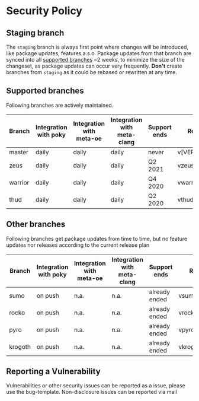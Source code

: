 # Security Policy

## Staging branch

The `staging` branch is always first point where changes will be introduced, like package updates, features a.s.o.
Package updates from that branch are synced into all [supported branches](#supported-branches) ~2 weeks, to minimize the 
size of the changeset, as package updates can occur very frequently.
**Don't** create branches from `staging` as it could be rebased or rewritten at any time.

## Supported branches

Following branches are actively maintained.

| Branch  | Integration with poky | Integration with meta-oe | Integration with meta-clang | Support ends |    Release tag    |
| ------- | --------------------- | ------------------------ | --------------------------- | ------------ | ----------------- |
| master  | daily                 | daily                    | daily                       | never        | v[VERSION]        |
| zeus    | daily                 | daily                    | daily                       | Q2 2021      | vzeus[VERSION]    |
| warrior | daily                 | daily                    | daily                       | Q4 2020      | vwarrior[VERSION] |
| thud    | daily                 | daily                    | daily                       | Q2 2020      | vthud[VERSION]    |

## Other branches

Following branches get package updates from time to time, but no feature updates nor releases according to the current release plan

| Branch  | Integration with poky | Integration with meta-oe | Integration with meta-clang | Support ends  |    Release tag    |
| ------- | --------------------- | ------------------------ | --------------------------- | ------------- | ----------------- |
| sumo    | on push               | n.a.                     | n.a.                        | already ended | vsumo[VERSION]    |
| rocko   | on push               | n.a.                     | n.a.                        | already ended | vrocko[VERSION]   |
| pyro    | on push               | n.a.                     | n.a.                        | already ended | vpyro[VERSION]    |
| krogoth | on push               | n.a.                     | n.a.                        | already ended | vkrogoth[VERSION] |

## Reporting a Vulnerability

Vulnerabilities or other security issues can be reported as a issue, please use the bug-template.
Non-disclosure issues can be reported via mail
